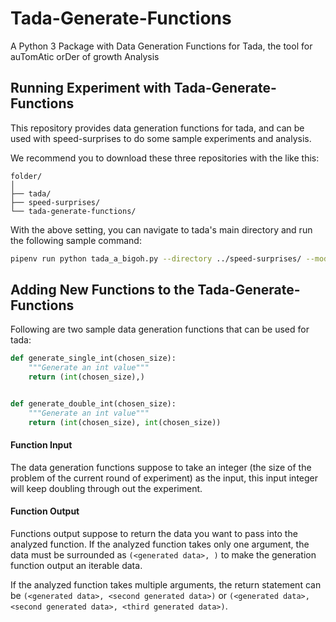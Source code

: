 # Tada-Generate-Functions
A Python 3 Package with Data Generation Functions for Tada, the tool for auTomAtic orDer of growth Analysis


## Running Experiment with Tada-Generate-Functions

This repository provides data generation functions for tada, and can be used with speed-surprises to do some sample experiments and analysis.

We recommend you to download these three repositories with the  like this:

```
folder/
│
├── tada/
├── speed-surprises/
└── tada-generate-functions/
```

With the above setting, you can navigate to tada's main directory and run the following sample command:

```bash
pipenv run python tada_a_bigoh.py --directory ../speed-surprises/ --module speedsurprises.lists.python_basic --function list_copy --types custom --data_directory ../Tada-Generate-Functions/ --data_module generatefunctions.generate_lists  --data_function generate_single_int_list --startsize 25 --maxsize 1000
```

## Adding New Functions to the Tada-Generate-Functions

Following are two sample data generation functions that can be used for tada:

```python
def generate_single_int(chosen_size):
    """Generate an int value"""
    return (int(chosen_size),)


def generate_double_int(chosen_size):
    """Generate an int value"""
    return (int(chosen_size), int(chosen_size))

```

#### Function Input

The data generation functions suppose to take an integer (the size of the problem of the current round of experiment) as the input, this input integer will keep doubling through out the experiment.

#### Function Output

Functions output suppose to return the data you want to pass into the analyzed function. If the analyzed function takes only one argument, the data must be surrounded as `(<generated data>, )` to make the generation function output an iterable data.

If the analyzed function takes multiple arguments, the return statement can be `(<generated data>, <second generated data>)` or `(<generated data>, <second generated data>, <third generated data>)`.
